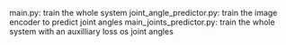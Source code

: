 main.py: train the whole system
joint_angle_predictor.py: train the image encoder to predict joint angles
main_joints_predictor.py: train the whole system with an auxilliary loss os joint angles
